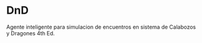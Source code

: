 DnD
===

Agente inteligente para simulacion de encuentros en sistema de Calabozos y Dragones 4th Ed.
